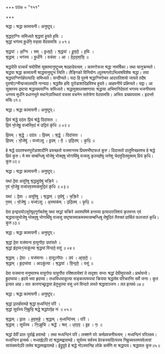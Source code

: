 +++
title = "१५१"

+++


श्रद्धा। श्रद्धा कामायनी। अनुष्टुप्।

श्र॒द्धया॒ग्निः समि॑ध्यते श्र॒द्धया॑ हूयते ह॒विः ।  
श्र॒द्धां भग॑स्य मू॒र्धनि॒ वच॒सा वे॑दयामसि ॥ ०१॥

श्र॒द्धया॑ । अ॒ग्निः । सम् । इ॒ध्य॒ते॒ । श्र॒द्धया॑ । हू॒य॒ते॒ । ह॒विः ।  
श्र॒द्धाम् । भग॑स्य । मू॒र्धनि॑ । वच॑सा । आ । वे॒द॒या॒म॒सि॒ ॥

श्रद्धयेति पञ्चर्चं त्रयोविंशं सूक्तमानुष्टुभम् श्रदहादेवत्यम् । कामगोत्रजा श्रद्धा नामर्षिका। तथा चानुक्रम्यते। श्रद्धया श्रद्धा कामायनी श्राद्धमानुष्टुभं त्विति। लैङ्गिको विनियोगः॥पुरुषगतोऽभिलाषविशेषः श्रद्धा। तया श्रद्धयाग्निर्गार्हपत्यादिः समिध्यते। सन्दीप्यते। यदा हि पुरुषे श्रद्धाग्निगोचर आदरातिशयो जायते तदैष पुरुषोऽग्नीन्प्रज्वालयति नान्यदा। श्रद्धयैव हविः पुरोडाशादिहविश्च हूयते। आहवनीये प्रक्षिप्यते। यद्वा। आ सूक्तस्य द्रष्ट्या श्रद्धाख्ययाग्निः समिध्यते। श्रद्धामुक्तलक्शणायाः श्रद्धाया अभिमानिदेवतां भगस्य भजनीयस्य धनस्य मूर्धनि प्रधानभूते स्थानेऽवस्थितां वचसा वचनेन स्तोत्रेणा वेदयामसि। अभितः प्रख्यापयामः। इदन्तो मसिः॥१॥

श्रद्धा। श्रद्धा कामायनी। अनुष्टुप्।

प्रि॒यं श्र॑द्धे॒ दद॑तः प्रि॒यं श्र॑द्धे॒ दिदा॑सतः ।  
प्रि॒यं भो॒जेषु॒ यज्व॑स्वि॒दं म॑ उदि॒तं कृ॑धि ॥ ०२॥

प्रि॒यम् । श्र॒द्धे॒ । दद॑तः । प्रि॒यम् । श्र॒द्धे॒ । दिदा॑सतः ।  
प्रि॒यम् । भो॒जेषु॑ । यज्व॑ऽसु । इ॒दम् । मे॒ । उ॒दि॒तम् । कृ॒धि॒ ॥

हे श्रद्धे ददतश्चरुपुरोडाशादीनि प्रयच्छतो यजमानस्य प्रियमभीष्टफलं कुरु। दिदासतो दातुमिच्छतश्च हे श्रद्धे प्रियं कुरु। मे मम सम्बन्धिषु भोजेषु भोक्तृषु भोगार्थिषु यज्वसु कृतयज्ञेषु जनेशु चेदमुदितमुक्तम् प्रियं कृधि। कुरु॥२॥

श्रद्धा। श्रद्धा कामायनी। अनुष्टुप्।

यथा॑ दे॒वा असु॑रेषु श्र॒द्धामु॒ग्रेषु॑ चक्रि॒रे ।  
ए॒वं भो॒जेषु॒ यज्व॑स्व॒स्माक॑मुदि॒तं कृ॑धि ॥ ०३॥

यथा॑ । दे॒वाः । असु॑रेषु । श्र॒द्धाम् । उ॒ग्रेषु॑ । च॒क्रि॒रे ।  
ए॒वम् । भो॒जेषु॑ । यज्व॑ऽसु । अ॒स्माक॑म् । उ॒दि॒तम् । कृ॒धि॒ ॥

देवा इन्द्रादयोऽसुरेषूद्गूर्णबलेशु यथा स्रद्धां चक्रिरे अवश्यमिमे हन्तव्या इत्यादरातिशयं कृतवन्तः एवं श्रद्धावत्सुभोजेषु भोक्तृषु भोगार्थिषु यज्वसु यष्टृष्वस्माकमस्मत्सम्बन्धिषु तेषूदितं तैरुक्तं प्रार्थितं फलजातं कृधि। कुरु॥३॥

श्रद्धा। श्रद्धा कामायनी। अनुष्टुप्।

श्र॒द्धां दे॒वा यज॑माना वा॒युगो॑पा॒ उपा॑सते ।  
श्र॒द्धां हृ॑द॒य्य१॒॑याकू॑त्या श्र॒द्धया॑ विन्दते॒ वसु॑ ॥ ०४॥

श्र॒द्धाम् । दे॒वाः । यज॑मानाः । वा॒युऽगो॑पाः । उप॑ । आ॒स॒ते॒ ।  
श्र॒द्धाम् । हृ॒द॒य्य॑या । आऽकू॑त्या । श्र॒द्धया॑ । वि॒न्द॒ते॒ । वसु॑ ॥

देवा यजमाना मनुष्याश्च वायुगोपा वायुर्गोपा रक्शितायेशां ते तादृशाः सन्तः श्रद्धां देवीमुपासते। प्रार्थयन्ते। ह्रुदय्यया। हृदये भवा हृदय्या। तधाविधयाकूत्या सङ्कल्परूपया क्रियया श्रद्धामेव परिचरन्ति सर्वे जनाः। कुत इत्यत आह। यतः कारणाच्छ्रद्धया हेतुभुतया वसु धनं विन्दते लभते श्रद्धावाञ्जनः। तत इत्यर्थः॥४॥

श्रद्धा। श्रद्धा कामायनी। अनुष्टुप्।

श्र॒द्धां प्रा॒तर्ह॑वामहे श्र॒द्धां म॒ध्यन्दि॑नं॒ परि॑ ।  
श्र॒द्धां सूर्य॑स्य नि॒म्रुचि॒ श्रद्धे॒ श्रद्धा॑पये॒ह नः॑ ॥ ०५॥

श्र॒द्धाम् । प्रा॒तः । ह॒वा॒म॒हे॒ । श्र॒द्धाम् । म॒ध्यन्दि॑नम् । परि॑ ।  
श्र॒द्धाम् । सूर्य॑स्य । नि॒ऽम्रुचि॑ । श्रद्धे॑ । श्रत् । धा॒प॒य॒ । इ॒ह । नः॒ ॥

श्रद्धां देवीं प्रातः पूर्वाह्णे हवामहे । तथा मध्यन्दिनं परि। लक्शणे परेः कर्मप्रवचनीयत्वम् । मध्यन्दिनं परिलक्ष्य। मध्यन्दिन इत्यर्थः। मध्याह्नेऽपि तां श्रद्धामह्वयामहे। सूर्यस्य सर्वस्य प्रेरकस्यादित्यस्य निम्रुच्यस्तमयवेलायां सायंसमयेऽपि तामेव श्रद्धामाह्वयामहे। ईद्रुग्रूपे हे श्रद्धे नोऽस्मानिह लोके कर्मणि वा श्रद्धापय। श्रद्धावतः कुरु॥५॥